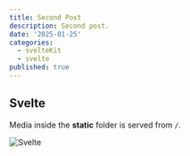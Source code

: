 ```yaml
---
title: Second Post
description: Second post.
date: '2025-01-25'
categories:
  - svelteKit
  - svelte
published: true
---
```


## Svelte

Media inside the **static** folder is served from `/`.

![Svelte](favicon.png)
